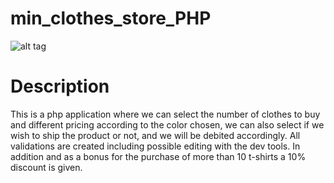 # min_clothes_store_PHP

![alt tag](https://i.imgur.com/wLfMovU.gif)

# Description

This is a php application where we can select the number of clothes to buy and different pricing according to the color chosen, we can also select if we wish to ship the product or not, and we will be debited accordingly.
All validations are created including possible editing with the dev tools.
In addition and as a bonus for the purchase of more than 10 t-shirts a 10% discount is given.




